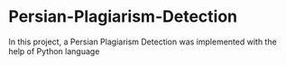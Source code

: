 # Persian-Plagiarism-Detection
In this project, a Persian Plagiarism Detection was implemented with the help of Python language
